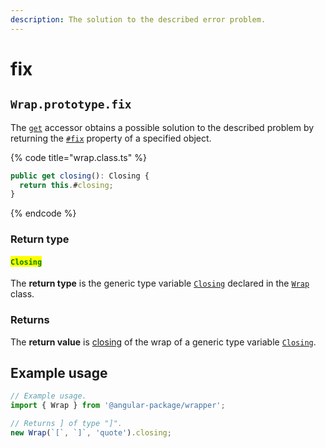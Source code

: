 ```yaml
---
description: The solution to the described error problem.
---
```


# fix

## `Wrap.prototype.fix`

The [`get`](https://developer.mozilla.org/en-US/docs/Web/JavaScript/Reference/Functions/get) accessor obtains a possible solution to the described problem by returning the [`#fix`](../properties/fix.md) property of a specified object.

{% code title="wrap.class.ts" %}
```typescript
public get closing(): Closing {
  return this.#closing;
}
```
{% endcode %}

### Return type

#### <mark style="color:green;">`Closing`</mark>

The **return type** is the generic type variable [`Closing`](broken-reference) declared in the [`Wrap`](broken-reference) class.

### Returns

The **return value** is [closing](../../getting-started/basic-concepts.md#closing) of the wrap of a generic type variable [`Closing`](broken-reference).

## Example usage

```typescript
// Example usage.
import { Wrap } from '@angular-package/wrapper';

// Returns ] of type "]".
new Wrap(`[`, `]`, 'quote').closing;
```


